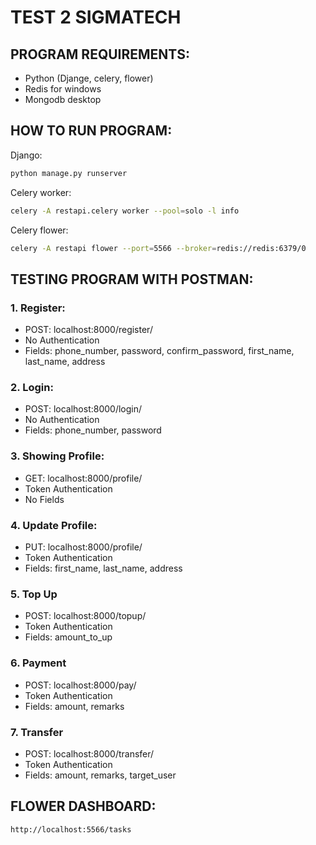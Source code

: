 # TEST 2 SIGMATECH
## PROGRAM REQUIREMENTS:
- Python (Djange, celery, flower)
- Redis for windows
- Mongodb desktop

## HOW TO RUN PROGRAM:
Django:
```bash
python manage.py runserver
```
Celery worker:
```bash
celery -A restapi.celery worker --pool=solo -l info
```
Celery flower:
```bash
celery -A restapi flower --port=5566 --broker=redis://redis:6379/0
```

## TESTING PROGRAM WITH POSTMAN:
### 1. Register:
- POST: localhost:8000/register/
- No Authentication
- Fields: phone_number, password, confirm_password, first_name, last_name, address

### 2. Login:
- POST: localhost:8000/login/
- No Authentication
- Fields: phone_number, password

### 3. Showing Profile:
- GET: localhost:8000/profile/
- Token Authentication
- No Fields

### 4. Update Profile:
- PUT: localhost:8000/profile/
- Token Authentication
- Fields: first_name, last_name, address

### 5. Top Up
- POST: localhost:8000/topup/
- Token Authentication
- Fields: amount_to_up

### 6. Payment 
- POST: localhost:8000/pay/
- Token Authentication
- Fields: amount, remarks

### 7. Transfer
- POST: localhost:8000/transfer/
- Token Authentication
- Fields: amount, remarks, target_user

## FLOWER DASHBOARD:
```bash
http://localhost:5566/tasks
```

